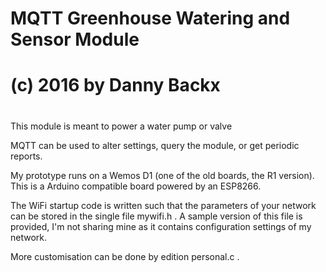 #
# MQTT Greenhouse Watering and Sensor Module
#
# (c) 2016 by Danny Backx
#

This module is meant to power a water pump or valve

MQTT can be used to alter settings, query the module, or get periodic reports.

My prototype runs on a Wemos D1 (one of the old boards, the R1 version).
This is a Arduino compatible board powered by an ESP8266.

The WiFi startup code is written such that the parameters of your network can be
stored in the single file mywifi.h . A sample version of this file is provided,
I'm not sharing mine as it contains configuration settings of my network.

More customisation can be done by edition personal.c .
